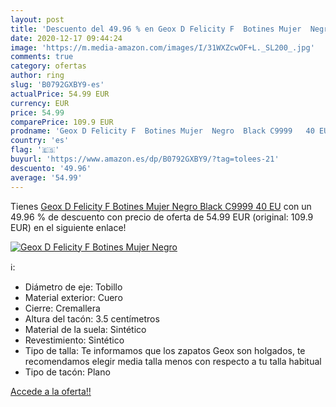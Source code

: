 ```yaml
---
layout: post
title: 'Descuento del 49.96 % en Geox D Felicity F  Botines Mujer  Negro '
date: 2020-12-17 09:44:24
image: 'https://m.media-amazon.com/images/I/31WXZcwOF+L._SL200_.jpg'
comments: true
category: ofertas
author: ring
slug: 'B0792GXBY9-es'
actualPrice: 54.99 EUR
currency: EUR
price: 54.99
comparePrice: 109.9 EUR
prodname: 'Geox D Felicity F  Botines Mujer  Negro  Black C9999   40 EU'
country: 'es'
flag: '🇪🇸'
buyurl: 'https://www.amazon.es/dp/B0792GXBY9/?tag=tolees-21'
descuento: '49.96'
average: '54.99'
---
```


Tienes [Geox D Felicity F  Botines Mujer  Negro  Black C9999   40 EU](https://www.amazon.es/dp/B0792GXBY9/?tag=tolees-21) con un 49.96 % de descuento con precio de oferta de 54.99 EUR (original: 109.9 EUR) en el siguiente enlace!

[![Geox D Felicity F  Botines Mujer  Negro ](https://m.media-amazon.com/images/I/31WXZcwOF+L._SL200_.jpg)](https://www.amazon.es/dp/B0792GXBY9/?tag=tolees-21)

ℹ️:

- Diámetro de eje: Tobillo
- Material exterior: Cuero
- Cierre: Cremallera
- Altura del tacón: 3.5 centímetros
- Material de la suela: Sintético
- Revestimiento: Sintético
- Tipo de talla: Te informamos que los zapatos Geox son holgados, te recomendamos elegir media talla menos con respecto a tu talla habitual
- Tipo de tacón: Plano

[Accede a la oferta!!](https://www.amazon.es/dp/B0792GXBY9/?tag=tolees-21)
